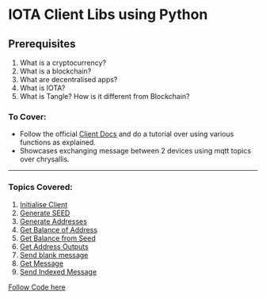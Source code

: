 # IOTA Client Libs using Python

## Prerequisites

1. What is a cryptocurrency?
2. What is a blockchain?
3. What are decentralised apps?
4. What is IOTA?
4. What is Tangle? How is it different from Blockchain?


### To Cover:

- Follow the official [Client Docs](https://client-lib.docs.iota.org/docs/libraries/python/getting_started) and do a tutorial over using various functions as explained.
- Showcases exchanging message between 2 devices using mqtt topics over chrysallis.


---
### Topics Covered:
1. [Initialise Client](https://github.com/anistark/iota-dev-series/blob/master/client-libs/py/main.py#L8)
2. [Generate SEED](https://github.com/anistark/iota-dev-series/blob/master/client-libs/py/main.py#L11)
3. [Generate Addresses](https://github.com/anistark/iota-dev-series/blob/master/client-libs/py/main.py#L20)
4. [Get Balance of Address](https://github.com/anistark/iota-dev-series/blob/master/client-libs/py/main.py#L32)
5. [Get Balance from Seed](https://github.com/anistark/iota-dev-series/blob/master/client-libs/py/main.py#L38)
6. [Get Address Outputs](https://github.com/anistark/iota-dev-series/blob/master/client-libs/py/main.py#L48)
7. [Send blank message](https://github.com/anistark/iota-dev-series/blob/master/client-libs/py/main.py#L56)
8. [Get Message](https://github.com/anistark/iota-dev-series/blob/master/client-libs/py/main.py#L60)
9. [Send Indexed Message](https://github.com/anistark/iota-dev-series/blob/master/client-libs/py/main.py#L72)



[Follow Code here](https://github.com/anistark/iota-dev-series/tree/master/client-libs/py)

